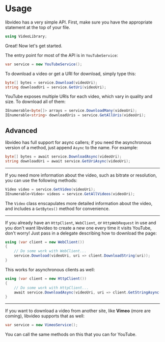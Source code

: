# Usage

libvideo has a very simple API. First, make sure you have the appropriate statement at the top of your file.

```csharp
using VideoLibrary;
```

Great! Now let's get started.

The entry point for most of the API is in `YouTubeService`:

```csharp
var service = new YouTubeService();
```

To download a video or get a URI for download, simply type this:

```csharp
byte[] bytes = service.Download(videoUri);
string downloadUri = service.GetUri(videoUri);
```

YouTube exposes multiple URIs for each video, which vary in quality and size. To download all of them:

```csharp
IEnumerable<byte[]> arrays = service.DownloadMany(videoUri);
IEnumerable<string> downloadUris = service.GetAllUris(videoUri);
```

## Advanced

libvideo has full support for async callers; if you need the asynchronous version of a method, just append `Async` to the name. For example:

```csharp
byte[] bytes = await service.DownloadAsync(videoUri);
string downloadUri = await service.GetUriAsync(videoUri);
```

---

If you need more information about the video, such as bitrate or resolution, you can use the following methods:

```csharp
Video video = service.GetVideo(videoUri);
IEnumerable<Video> videos = service.GetAllVideos(videoUri);
```

The `Video` class enscapulates more detailed information about the video, and includes a `GetBytes()` method for convenience.

---

If you already have an `HttpClient`, `WebClient`, or `HttpWebRequest` in use and you don't want libvideo to create a new one every time it visits YouTube, don't worry! Just pass in a delegate describing how to download the page:

```csharp
using (var client = new WebClient())
{
    // Do some work with WebClient...
    service.Download(videoUri, uri => client.DownloadString(uri));
}
```

This works for asynchronous clients as well:

```csharp
using (var client = new HttpClient())
{
    // Do some work with HttpClient...
    await service.DownloadAsync(videoUri, uri => client.GetStringAsync(uri));
}
```

---

If you want to download a video from another site, like **Vimeo** (more are coming), libvideo supports that as well:

```csharp
var service = new VimeoService();
```

You can call the same methods on this that you can for YouTube.
